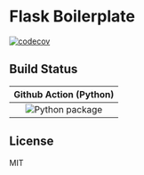 # Flask Boilerplate

[![codecov](https://codecov.io/gh/bervProject/FlaskBoilerplate/branch/master/graph/badge.svg?token=O9XGGR37JW)](https://codecov.io/gh/bervProject/FlaskBoilerplate)

## Build Status

| Github Action (Python) |
|:----------------------:|
| ![Python package](https://github.com/bervProject/FlaskBoilerplate/workflows/Python%20package/badge.svg) |

## License

MIT